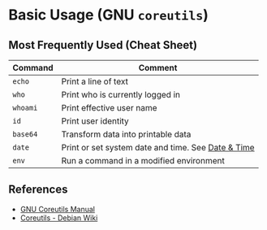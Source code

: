 # Basic Usage (GNU `coreutils`)

## Most Frequently Used (Cheat Sheet)

| Command | Comment |
| --- | --- |
| `echo` | Print a line of text |
| `who` | Print who is currently logged in |
| `whoami` | Print effective user name |
| `id` | Print user identity |
| `base64` | Transform data into printable data |
| `date` | Print or set system date and time. See [Date & Time](coreutils_date) |
| `env` | Run a command in a modified environment |

## References

- [GNU Coreutils Manual](https://www.gnu.org/software/coreutils/manual/html_node/index.html)
- [Coreutils - Debian Wiki](https://wiki.debian.org/coreutils)
